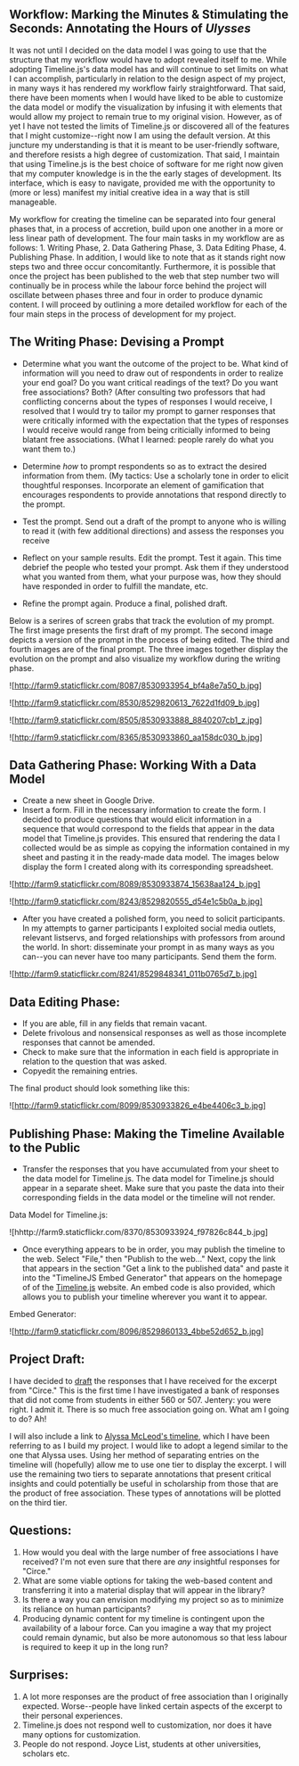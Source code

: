 ## Workflow: Marking the Minutes & Stimulating the Seconds: Annotating the Hours of *Ulysses*

It was not until I decided on the data model I was going to use that the structure that my workflow would have to adopt revealed itself to me. While adopting Timeline.js's data model has and will continue to set limits on what I can accomplish, particularly in relation to the design aspect of my project, in many ways it has rendered my workflow fairly straightforward. That said, there have been moments when I would have liked to be able to customize the data model or modify the visualization by infusing it with elements that would allow my project to remain true to my original vision. However, as of yet I have not tested the limits of Timeline.js or discovered all of the features that I might customize--right now I am using the default version. At this juncture my understanding is that it is meant to be user-friendly software, and therefore resists a high degree of customization. That said, I maintain that using Timeline.js is the best choice of software for me right now given that my computer knowledge is in the the early stages of development. Its interface, which is easy to navigate, provided me with the opportunity to (more or less) manifest my initial creative idea in a way that is still manageable.

My workflow for creating the timeline can be separated into four general phases that, in a process of accretion, build upon one another in a more or less linear path of development. The four main tasks in my workflow are as follows: 1. Writing Phase, 2. Data Gathering Phase, 3. Data Editing Phase, 4. Publishing Phase. In addition, I would like to note that as it stands right now steps two and three occur concomitantly. Furthermore, it is possible that once the project has been published to the web that step number two will continually be in process while the labour force behind the project will oscillate between phases three and four in order to produce dynamic content. I will proceed by outlining a more detailed workflow for each of the four main steps in the process of development for my project.

## The Writing Phase: Devising a Prompt

*  Determine what you want the outcome of the project to be. What kind of information will you need to draw out of respondents in order to realize your end goal? Do you want critical readings of the text? Do you want free associations? Both? (After consulting two professors that had conflicting concerns about the types of responses I would receive, I resolved that I would try to tailor my prompt to garner responses that were critically informed with the expectation that the types of responses I would receive would range from being criticially informed to being blatant free associations. (What I learned: people rarely do what you want them to.)

*  Determine *how* to prompt respondents so as to extract the desired information from them. (My tactics: Use a scholarly tone in order to elicit thoughtful responses. Incorporate an element of gamification that encourages respondents to provide annotations that respond directly to the prompt.

*  Test the prompt. Send out a draft of the prompt to anyone who is willing to read it (with few additional directions) and assess the responses you receive 

*  Reflect on your sample results. Edit the prompt. Test it again. This time debrief the people who tested your prompt. Ask them if they understood what you wanted from them, what your purpose was, how they should have responded in order to fulfill the mandate, etc.

*  Refine the prompt again. Produce a final, polished draft.

Below is a serires of screen grabs that track the evolution of my prompt. The first image presents the first draft of my prompt. The second image depicts a version of the prompt in the process of being edited. The third and fourth images are of the final prompt. The three images together display the evolution on the prompt and also visualize my workflow during the writing phase.

![http://farm9.staticflickr.com/8087/8530933954_bf4a8e7a50_b.jpg]

![http://farm9.staticflickr.com/8530/8529820613_7622d1fd09_b.jpg]

![http://farm9.staticflickr.com/8505/8530933888_8840207cb1_z.jpg]

![http://farm9.staticflickr.com/8365/8530933860_aa158dc030_b.jpg]

## Data Gathering Phase: Working With a Data Model

*  Create a new sheet in Google Drive. 
*  Insert a form. Fill in the necessary information to create the form. I decided to produce questions that would elicit information in a sequence that would correspond to the fields that appear in the data model that Timeline.js provides. This ensured that rendering the data I collected would be as simple as copying the information contained in my sheet and pasting it in the ready-made data model. The images below display the form I created along with its corresponding spreadsheet.

![http://farm9.staticflickr.com/8089/8530933874_15638aa124_b.jpg]

![http://farm9.staticflickr.com/8243/8529820555_d54e1c5b0a_b.jpg]

*  After you have created a polished form, you need to solicit participants. In my attempts to garner participants I exploited social media outlets, relevant listservs, and forged relationships with professors from around the world. In short: disseminate your prompt in as many ways as you can--you can never have too many participants. Send them the form.

![http://farm9.staticflickr.com/8241/8529848341_011b0765d7_b.jpg]

## Data Editing Phase:

*  If you are able, fill in any fields that remain vacant. 
*  Delete frivolous and nonsensical responses as well as those incomplete responses that cannot be amended.
*  Check to make sure that the information in each field is appropriate in relation to the question that was asked. 
*  Copyedit the remaining entries.

The final product should look something like this:

![http://farm9.staticflickr.com/8099/8530933826_e4be4406c3_b.jpg]

## Publishing Phase: Making the Timeline Available to the Public

*  Transfer the responses that you have accumulated from your sheet to the data model for Timeline.js. The data model for Timeline.js should appear in a separate sheet. Make sure that you paste the data into their corresponding fields in the data model or the timeline will not render.

Data Model for Timeline.js:

![hhttp://farm9.staticflickr.com/8370/8530933924_f97826c844_b.jpg]
 
*  Once everything appears to be in order, you may publish the timeline to the web. Select "File," then "Publish to the web..." Next, copy the link that appears in the section "Get a link to the published data" and paste it into the "TimelineJS Embed Generator" that appears on the homepage of of the [Timeline.js](http://timeline.verite.co/) website. An embed code is also provided, which allows you to publish your timeline wherever you want it to appear.

Embed Generator:

![http://farm9.staticflickr.com/8096/8529860133_4bbe52d652_b.jpg]

## Project Draft:

I have decided to [draft](http://embed.verite.co/timeline/?source=0AsalqSmV3d5sdDBXdDVyUElzNGN0LTl6ODlwVE1jMEE&font=Bevan-PotanoSans&maptype=toner&lang=en&height=650) the responses that I have received for the excerpt from "Circe." This is the first time I have investigated a bank of responses that did not come from students in either 560 or 507. Jentery: you were right. I admit it. There is so much free association going on. What am I going to do? Ah!

I will also include a link to [Alyssa McLeod's timeline](http://web.uvic.ca/~amcleod/timeline/), which I have been referring to as I build my project. I would like to adopt a legend similar to the one that Alyssa uses. Using her method of separating entries on the timeline will (hopefully) allow me to use one tier to display the excerpt. I will use the remaining two tiers to separate annotations that present critical insights and could potentially be useful in scholarship from those that are the product of free association. These types of annotations will be plotted on the third tier. 

## Questions:

1. How would you deal with the large number of free associations I have received? I'm not even sure that there are *any* insightful responses for "Circe." 
2. What are some viable options for taking the web-based content and transferring it into a material display that will appear in the library?
3. Is there a way you can envision modifying my project so as to minimize its reliance on human participants? 
4. Producing dynamic content for my timeline is contingent upon the availability of a labour force. Can you imagine a way that my project could remain dynamic, but also be more autonomous so that less labour is required to keep it up in the long run?

## Surprises:

1. A lot more responses are the product of free association than I originally expected. Worse--people have linked certain aspects of the excerpt to their personal experiences. 
2.  Timeline.js does not respond well to customization, nor does it have many options for customization.
3. People do not respond. Joyce List, students at other universities, scholars etc.
